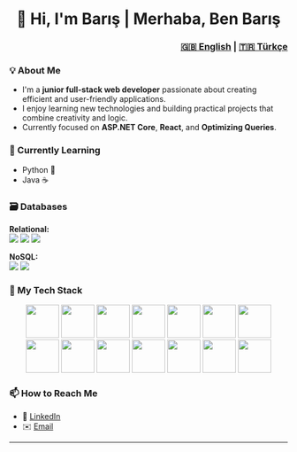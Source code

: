 <h1 align="center">👋 Hi, I'm Barış | Merhaba, Ben Barış</h1>

<h3 align="right">
  <a href="#en" id="lang-en">🇬🇧 English</a> |
  <a href="#tr" id="lang-tr">🇹🇷 Türkçe</a>
</h3>

<div id="en">
  
### 💡 About Me
- I'm a **junior full-stack web developer** passionate about creating efficient and user-friendly applications.  
- I enjoy learning new technologies and building practical projects that combine creativity and logic.  
- Currently focused on **ASP.NET Core**, **React**, and **Optimizing Queries**.

### 🧠 Currently Learning
- Python 🐍  
- Java ☕

### 🗃️ Databases
**Relational:**  
<a href="https://www.microsoft.com/sql-server" target="_blank"><img src="https://img.shields.io/badge/MsSQL-CC2927?style=for-the-badge&logo=microsoft-sql-server&logoColor=white"/></a>
<a href="https://www.mysql.com/" target="_blank"><img src="https://img.shields.io/badge/MySQL-4479A1?style=for-the-badge&logo=mysql&logoColor=white"/></a>
<a href="https://www.postgresql.org/" target="_blank"><img src="https://img.shields.io/badge/PostgreSQL-336791?style=for-the-badge&logo=postgresql&logoColor=white"/></a>

**NoSQL:**  
<a href="https://www.mongodb.com/" target="_blank"><img src="https://img.shields.io/badge/MongoDB-47A248?style=for-the-badge&logo=mongodb&logoColor=white"/></a>
<a href="https://redis.io/" target="_blank"><img src="https://img.shields.io/badge/Redis-DC382D?style=for-the-badge&logo=redis&logoColor=white"/></a>

### 🧰 My Tech Stack
<p align="center">
  <a href="https://dotnet.microsoft.com/" target="_blank"><img src="https://cdn.jsdelivr.net/gh/devicons/devicon/icons/dotnetcore/dotnetcore-original.svg" width="60" height="60"/></a>
  <a href="https://www.w3.org/html/" target="_blank"><img src="https://cdn.jsdelivr.net/gh/devicons/devicon/icons/html5/html5-original.svg" width="60" height="60"/></a>
  <a href="https://www.w3.org/Style/CSS/" target="_blank"><img src="https://cdn.jsdelivr.net/gh/devicons/devicon/icons/css3/css3-original.svg" width="60" height="60"/></a>
  <a href="https://tailwindcss.com/" target="_blank"><img src="https://cdn.jsdelivr.net/gh/devicons/devicon/icons/tailwindcss/tailwindcss-plain.svg" width="60" height="60"/></a>
  <a href="https://www.javascript.com/" target="_blank"><img src="https://cdn.jsdelivr.net/gh/devicons/devicon/icons/javascript/javascript-original.svg" width="60" height="60"/></a>
  <a href="https://react.dev/" target="_blank"><img src="https://cdn.jsdelivr.net/gh/devicons/devicon/icons/react/react-original.svg" width="60" height="60"/></a>
  <a href="https://nodejs.org/" target="_blank"><img src="https://cdn.jsdelivr.net/gh/devicons/devicon/icons/nodejs/nodejs-original.svg" width="60" height="60"/></a>
  <a href="https://www.python.org/" target="_blank"><img src="https://cdn.jsdelivr.net/gh/devicons/devicon/icons/python/python-original.svg" width="60" height="60"/></a>
  <a href="https://www.java.com/" target="_blank"><img src="https://cdn.jsdelivr.net/gh/devicons/devicon/icons/java/java-original.svg" width="60" height="60"/></a>
  <a href="https://www.microsoft.com/sql-server" target="_blank"><img src="https://cdn.jsdelivr.net/gh/devicons/devicon/icons/microsoftsqlserver/microsoftsqlserver-plain.svg" width="60" height="60"/></a>
  <a href="https://www.mysql.com/" target="_blank"><img src="https://cdn.jsdelivr.net/gh/devicons/devicon/icons/mysql/mysql-original.svg" width="60" height="60"/></a>
  <a href="https://www.postgresql.org/" target="_blank"><img src="https://cdn.jsdelivr.net/gh/devicons/devicon/icons/postgresql/postgresql-original.svg" width="60" height="60"/></a>
  <a href="https://www.mongodb.com/" target="_blank"><img src="https://cdn.jsdelivr.net/gh/devicons/devicon/icons/mongodb/mongodb-original.svg" width="60" height="60"/></a>
  <a href="https://redis.io/" target="_blank"><img src="https://cdn.jsdelivr.net/gh/devicons/devicon/icons/redis/redis-original.svg" width="60" height="60"/></a>
</p>

### 📫 How to Reach Me
- 💼 [LinkedIn](https://www.linkedin.com/in/emre-barış-erdem)
- ✉️ [Email](mailto:erdem.emre.baris@gmail.com)

</div>

---

<div id="tr" style="display:none;">

### 💡 Hakkımda
- **Full-stack web geliştiricisi** olma yolunda ilerleyen, öğrenmeye ve üretmeye tutkulu bir yazılım geliştiriciyim.  
- **ASP.NET Core**, **React** ve **veritabanı tasarımı** üzerinde yoğunlaşıyorum.  
- Kod yazarken kullanıcı deneyimi ve performans odaklı çözümler üretmeyi seviyorum.

### 🧠 Şu Anda Öğrendiğim Diller
- Python 🐍  
- Java ☕

### 🗃️ Veritabanı Deneyimim
- **İlişkisel:** SQL Server, MySQL, PostgreSQL  
- **NoSQL:** MongoDB, Redis  

### 🧰 Teknoloji Yığınım
<p align="center">
  <a href="https://dotnet.microsoft.com/" target="_blank"><img src="https://cdn.jsdelivr.net/gh/devicons/devicon/icons/dotnetcore/dotnetcore-original.svg" width="60" height="60"/></a>
  <a href="https://www.w3.org/html/" target="_blank"><img src="https://cdn.jsdelivr.net/gh/devicons/devicon/icons/html5/html5-original.svg" width="60" height="60"/></a>
  <a href="https://www.w3.org/Style/CSS/" target="_blank"><img src="https://cdn.jsdelivr.net/gh/devicons/devicon/icons/css3/css3-original.svg" width="60" height="60"/></a>
  <a href="https://tailwindcss.com/" target="_blank"><img src="https://cdn.jsdelivr.net/gh/devicons/devicon/icons/tailwindcss/tailwindcss-plain.svg" width="60" height="60"/></a>
  <a href="https://www.javascript.com/" target="_blank"><img src="https://cdn.jsdelivr.net/gh/devicons/devicon/icons/javascript/javascript-original.svg" width="60" height="60"/></a>
  <a href="https://react.dev/" target="_blank"><img src="https://cdn.jsdelivr.net/gh/devicons/devicon/icons/react/react-original.svg" width="60" height="60"/></a>
  <a href="https://nodejs.org/" target="_blank"><img src="https://cdn.jsdelivr.net/gh/devicons/devicon/icons/nodejs/nodejs-original.svg" width="60" height="60"/></a>
  <a href="https://www.python.org/" target="_blank"><img src="https://cdn.jsdelivr.net/gh/devicons/devicon/icons/python/python-original.svg" width="60" height="60"/></a>
  <a href="https://www.java.com/" target="_blank"><img src="https://cdn.jsdelivr.net/gh/devicons/devicon/icons/java/java-original.svg" width="60" height="60"/></a>
  <a href="https://www.microsoft.com/sql-server" target="_blank"><img src="https://cdn.jsdelivr.net/gh/devicons/devicon/icons/microsoftsqlserver/microsoftsqlserver-plain.svg" width="60" height="60"/></a>
  <a href="https://www.mysql.com/" target="_blank"><img src="https://cdn.jsdelivr.net/gh/devicons/devicon/icons/mysql/mysql-original.svg" width="60" height="60"/></a>
  <a href="https://www.postgresql.org/" target="_blank"><img src="https://cdn.jsdelivr.net/gh/devicons/devicon/icons/postgresql/postgresql-original.svg" width="60" height="60"/></a>
  <a href="https://www.mongodb.com/" target="_blank"><img src="https://cdn.jsdelivr.net/gh/devicons/devicon/icons/mongodb/mongodb-original.svg" width="60" height="60"/></a>
  <a href="https://redis.io/" target="_blank"><img src="https://cdn.jsdelivr.net/gh/devicons/devicon/icons/redis/redis-original.svg" width="60" height="60"/></a>
</p>

### 📫 Bana Ulaş
- 💼 [LinkedIn](https://www.linkedin.com/in/emre-barış-erdem)
- ✉️ [E-posta](mailto:erdem.emre.baris@gmail.com)

</div>


